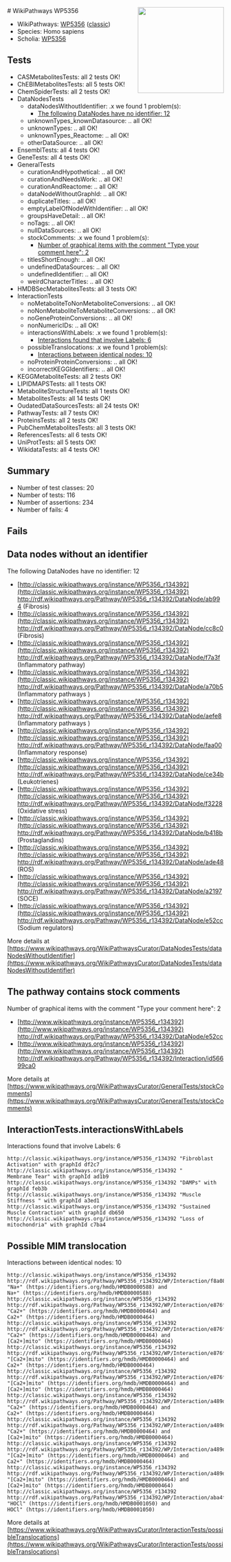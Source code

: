 <img style="float: right; width: 200px" src="https://upload.wikimedia.org/wikipedia/commons/thumb/8/83/Wplogo_with_text_500.png/640px-Wplogo_with_text_500.png" />
# WikiPathways WP5356

* WikiPathways: [WP5356](https://wikipathways.org/pathways/WP5356) ([classic](https://classic.wikipathways.org/instance/WP5356))
* Species: Homo sapiens
* Scholia: [WP5356](https://scholia.toolforge.org/wikipathways/WP5356)
## Tests
* CASMetabolitesTests: all 2 tests OK!
* ChEBIMetabolitesTests: all 5 tests OK!
* ChemSpiderTests: all 2 tests OK!
* DataNodesTests
    * dataNodesWithoutIdentifier: .x we found 1 problem(s):
        * [The following DataNodes have no identifier: 12](#8792c492)
    * unknownTypes_knownDatasource: .. all OK!
    * unknownTypes: .. all OK!
    * unknownTypes_Reactome: .. all OK!
    * otherDataSource: .. all OK!
* EnsemblTests: all 4 tests OK!
* GeneTests: all 4 tests OK!
* GeneralTests
    * curationAndHypothetical: .. all OK!
    * curationAndNeedsWork: .. all OK!
    * curationAndReactome: .. all OK!
    * dataNodeWithoutGraphId: .. all OK!
    * duplicateTitles: .. all OK!
    * emptyLabelOfNodeWithIdentifier: .. all OK!
    * groupsHaveDetail: .. all OK!
    * noTags: .. all OK!
    * nullDataSources: .. all OK!
    * stockComments: .x we found 1 problem(s):
        * [Number of graphical items with the comment "Type your comment here": 2](#6f4bfb2a)
    * titlesShortEnough: .. all OK!
    * undefinedDataSources: .. all OK!
    * undefinedIdentifier: .. all OK!
    * weirdCharacterTitles: .. all OK!
* HMDBSecMetabolitesTests: all 3 tests OK!
* InteractionTests
    * noMetaboliteToNonMetaboliteConversions: .. all OK!
    * noNonMetaboliteToMetaboliteConversions: .. all OK!
    * noGeneProteinConversions: .. all OK!
    * nonNumericIDs: .. all OK!
    * interactionsWithLabels: .x we found 1 problem(s):
        * [Interactions found that involve Labels: 6](#630d267d)
    * possibleTranslocations: .x we found 1 problem(s):
        * [Interactions between identical nodes: 10](#661ebeea)
    * noProteinProteinConversions: .. all OK!
    * incorrectKEGGIdentifiers: .. all OK!
* KEGGMetaboliteTests: all 2 tests OK!
* LIPIDMAPSTests: all 1 tests OK!
* MetaboliteStructureTests: all 1 tests OK!
* MetabolitesTests: all 14 tests OK!
* OudatedDataSourcesTests: all 24 tests OK!
* PathwayTests: all 7 tests OK!
* ProteinsTests: all 2 tests OK!
* PubChemMetabolitesTests: all 3 tests OK!
* ReferencesTests: all 6 tests OK!
* UniProtTests: all 5 tests OK!
* WikidataTests: all 4 tests OK!


## Summary

* Number of test classes: 20
* Number of tests: 116
* Number of assertions: 234
* Number of fails: 4

## Fails

<a name="8792c492" />

## Data nodes without an identifier

The following DataNodes have no identifier: 12

* [http://classic.wikipathways.org/instance/WP5356_r134392](http://classic.wikipathways.org/instance/WP5356_r134392) http://rdf.wikipathways.org/Pathway/WP5356_r134392/DataNode/ab994 (Fibrosis)
* [http://classic.wikipathways.org/instance/WP5356_r134392](http://classic.wikipathways.org/instance/WP5356_r134392) http://rdf.wikipathways.org/Pathway/WP5356_r134392/DataNode/cc8c0 (Fibrosis)
* [http://classic.wikipathways.org/instance/WP5356_r134392](http://classic.wikipathways.org/instance/WP5356_r134392) http://rdf.wikipathways.org/Pathway/WP5356_r134392/DataNode/f7a3f (Inflammatory pathway)
* [http://classic.wikipathways.org/instance/WP5356_r134392](http://classic.wikipathways.org/instance/WP5356_r134392) http://rdf.wikipathways.org/Pathway/WP5356_r134392/DataNode/a70b5 (Inflammatory pathways
)
* [http://classic.wikipathways.org/instance/WP5356_r134392](http://classic.wikipathways.org/instance/WP5356_r134392) http://rdf.wikipathways.org/Pathway/WP5356_r134392/DataNode/aefe8 (Inflammatory pathways
)
* [http://classic.wikipathways.org/instance/WP5356_r134392](http://classic.wikipathways.org/instance/WP5356_r134392) http://rdf.wikipathways.org/Pathway/WP5356_r134392/DataNode/faa00 (Inflammatory response)
* [http://classic.wikipathways.org/instance/WP5356_r134392](http://classic.wikipathways.org/instance/WP5356_r134392) http://rdf.wikipathways.org/Pathway/WP5356_r134392/DataNode/ce34b (Leukotrienes)
* [http://classic.wikipathways.org/instance/WP5356_r134392](http://classic.wikipathways.org/instance/WP5356_r134392) http://rdf.wikipathways.org/Pathway/WP5356_r134392/DataNode/f3228 (Oxidative stress)
* [http://classic.wikipathways.org/instance/WP5356_r134392](http://classic.wikipathways.org/instance/WP5356_r134392) http://rdf.wikipathways.org/Pathway/WP5356_r134392/DataNode/b418b (Prostaglandins)
* [http://classic.wikipathways.org/instance/WP5356_r134392](http://classic.wikipathways.org/instance/WP5356_r134392) http://rdf.wikipathways.org/Pathway/WP5356_r134392/DataNode/ade48 (ROS)
* [http://classic.wikipathways.org/instance/WP5356_r134392](http://classic.wikipathways.org/instance/WP5356_r134392) http://rdf.wikipathways.org/Pathway/WP5356_r134392/DataNode/a2197 (SOCE)
* [http://classic.wikipathways.org/instance/WP5356_r134392](http://classic.wikipathways.org/instance/WP5356_r134392) http://rdf.wikipathways.org/Pathway/WP5356_r134392/DataNode/e52cc (Sodium regulators)


More details at [https://www.wikipathways.org/WikiPathwaysCurator/DataNodesTests/dataNodesWithoutIdentifier](https://www.wikipathways.org/WikiPathwaysCurator/DataNodesTests/dataNodesWithoutIdentifier)

<a name="6f4bfb2a" />

## The pathway contains stock comments

Number of graphical items with the comment "Type your comment here": 2

* [http://www.wikipathways.org/instance/WP5356_r134392](http://www.wikipathways.org/instance/WP5356_r134392) http://rdf.wikipathways.org/Pathway/WP5356_r134392/DataNode/e52cc
* [http://www.wikipathways.org/instance/WP5356_r134392](http://www.wikipathways.org/instance/WP5356_r134392) http://rdf.wikipathways.org/Pathway/WP5356_r134392/Interaction/id56699ca0


More details at [https://www.wikipathways.org/WikiPathwaysCurator/GeneralTests/stockComments](https://www.wikipathways.org/WikiPathwaysCurator/GeneralTests/stockComments)

<a name="630d267d" />

## InteractionTests.interactionsWithLabels

Interactions found that involve Labels: 6
```
http://classic.wikipathways.org/instance/WP5356_r134392 "Fibroblast Activation" with graphId df2c7
http://classic.wikipathways.org/instance/WP5356_r134392 "
Membrane Tear" with graphId ad1b9
http://classic.wikipathways.org/instance/WP5356_r134392 "DAMPs" with graphId feb3b
http://classic.wikipathways.org/instance/WP5356_r134392 "Muscle Stiffness " with graphId a3ed1
http://classic.wikipathways.org/instance/WP5356_r134392 "Sustained  Muscle Contraction" with graphId db650
http://classic.wikipathways.org/instance/WP5356_r134392 "Loss of mitochondria" with graphId c7ba4
```

<a name="661ebeea" />

## Possible MIM translocation

Interactions between identical nodes: 10
```
http://classic.wikipathways.org/instance/WP5356_r134392 http://rdf.wikipathways.org/Pathway/WP5356_r134392/WP/Interaction/f8a08 "Na+" (https://identifiers.org/hmdb/HMDB0000588) and 
Na+" (https://identifiers.org/hmdb/HMDB0000588)
http://classic.wikipathways.org/instance/WP5356_r134392 http://rdf.wikipathways.org/Pathway/WP5356_r134392/WP/Interaction/e876f "Ca2+" (https://identifiers.org/hmdb/HMDB0000464) and 
Ca2+" (https://identifiers.org/hmdb/HMDB0000464)
http://classic.wikipathways.org/instance/WP5356_r134392 http://rdf.wikipathways.org/Pathway/WP5356_r134392/WP/Interaction/e876f "Ca2+" (https://identifiers.org/hmdb/HMDB0000464) and 
[Ca2+]mito" (https://identifiers.org/hmdb/HMDB0000464)
http://classic.wikipathways.org/instance/WP5356_r134392 http://rdf.wikipathways.org/Pathway/WP5356_r134392/WP/Interaction/e876f "[Ca2+]mito" (https://identifiers.org/hmdb/HMDB0000464) and 
Ca2+" (https://identifiers.org/hmdb/HMDB0000464)
http://classic.wikipathways.org/instance/WP5356_r134392 http://rdf.wikipathways.org/Pathway/WP5356_r134392/WP/Interaction/e876f "[Ca2+]mito" (https://identifiers.org/hmdb/HMDB0000464) and 
[Ca2+]mito" (https://identifiers.org/hmdb/HMDB0000464)
http://classic.wikipathways.org/instance/WP5356_r134392 http://rdf.wikipathways.org/Pathway/WP5356_r134392/WP/Interaction/a489d "Ca2+" (https://identifiers.org/hmdb/HMDB0000464) and 
Ca2+" (https://identifiers.org/hmdb/HMDB0000464)
http://classic.wikipathways.org/instance/WP5356_r134392 http://rdf.wikipathways.org/Pathway/WP5356_r134392/WP/Interaction/a489d "Ca2+" (https://identifiers.org/hmdb/HMDB0000464) and 
[Ca2+]mito" (https://identifiers.org/hmdb/HMDB0000464)
http://classic.wikipathways.org/instance/WP5356_r134392 http://rdf.wikipathways.org/Pathway/WP5356_r134392/WP/Interaction/a489d "[Ca2+]mito" (https://identifiers.org/hmdb/HMDB0000464) and 
Ca2+" (https://identifiers.org/hmdb/HMDB0000464)
http://classic.wikipathways.org/instance/WP5356_r134392 http://rdf.wikipathways.org/Pathway/WP5356_r134392/WP/Interaction/a489d "[Ca2+]mito" (https://identifiers.org/hmdb/HMDB0000464) and 
[Ca2+]mito" (https://identifiers.org/hmdb/HMDB0000464)
http://classic.wikipathways.org/instance/WP5356_r134392 http://rdf.wikipathways.org/Pathway/WP5356_r134392/WP/Interaction/aba4f "HOCl" (https://identifiers.org/hmdb/HMDB0001050) and 
HOCl" (https://identifiers.org/hmdb/HMDB0001050)
```

More details at [https://www.wikipathways.org/WikiPathwaysCurator/InteractionTests/possibleTranslocations](https://www.wikipathways.org/WikiPathwaysCurator/InteractionTests/possibleTranslocations)

